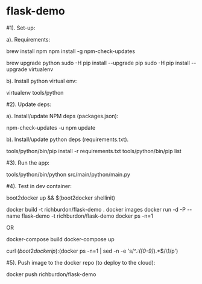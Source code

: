 # flask-demo

#1). Set-up:

a). Requirements:

brew install npm
npm install -g npm-check-updates

brew upgrade python
sudo -H pip install --upgrade pip
sudo -H pip install --upgrade virtualenv

b). Install python virtual env:

virtualenv tools/python


#2). Update deps:

a). Install/update NPM deps (packages.json):

npm-check-updates -u
npm update

b). Install/update python deps (requirements.txt).

tools/python/bin/pip install -r requirements.txt
tools/python/bin/pip list


#3). Run the app:

tools/python/bin/python src/main/python/main.py


#4). Test in dev container:

boot2docker up && $(boot2docker shellinit)

docker build -t richburdon/flask-demo .
docker images
docker run -d -P --name flask-demo -t richburdon/flask-demo
docker ps -n=1

OR

docker-compose build
docker-compose up

curl $(boot2docker ip):$(docker ps -n=1 | sed -n -e 's/^.*:\([0-9]*\).*$/\1/p')


#5). Push image to the docker repo (to deploy to the cloud):

docker push richburdon/flask-demo
